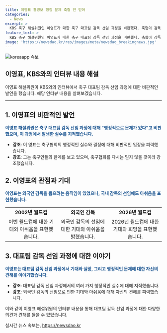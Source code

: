 ```yaml
---
title: 이영표 홍명보 행정 문제 축협 안 믿어
categories:
  - News
excerpt: >
  KBS 축구 해설위원인 이영표가 대한 축구 대표팀 감독 선임 과정을 비판했다. 축협이 감독 후보에게 전력강화위원과의 소통을 거치지 않고 선임한 점과, 외국 감독 대상으로 움직였다가 국내 감독으로 결정했다는 점에 대해 행정적 실수를 지적했다. 그는 축구계의 한계를 보고 사라져야 한다고 주장했으며, 홍명보 감독의 선임을 비판했다. 축협 결정을 받아들일 수 없다고 지적하며, 현업 감독을 대표팀으로 내정한 점을 인정할 수 없다고 밝혔다.
feature_text: >
  KBS 축구 해설위원인 이영표가 대한 축구 대표팀 감독 선임 과정을 비판했다. 축협이 감독 후보에게 전력강화위원과의 소통을 거치지 않고 선임한 점과, 외국 감독 대상으로 움직였다가 국내 감독으로 결정했다는 점에 대해 행정적 실수를 지적했다. 그는 축구계의 한계를 보고 사라져야 한다고 주장했으며, 홍명보 감독의 선임을 비판했다. 축협 결정을 받아들일 수 없다고 지적하며, 현업 감독을 대표팀으로 내정한 점을 인정할 수 없다고 밝혔다.
image: 'https://newsdao.kr/res/images/meta/newsdao_breakingnews.jpg'
---
```


<p><img src="https://newsdao.kr/res/images/meta/newsdao_breakingnews.jpg" alt="koreaapp 속보" /></p>

<h2>이영표, KBS와의 인터뷰 내용 해설</h2>

<p data-ke-size="size16">이영표 해설위원이 KBS와의 인터뷰에서 축구 대표팀 감독 선임 과정에 대한 비판적인 발언을 했습니다. 해당 인터뷰 내용을 살펴보겠습니다.</p>

<hr>

<h2>1. 이영표의 비판적인 발언</h2>

<p><b><span style="color: #1a5490;">이영표 해설위원은 축구 대표팀 감독 선임 과정에 대해 "행정적으로 문제가 있다"고 비판했으며, 이 과정에서 발생한 실수를 지적했습니다.</span></b></p>

<ul>
  <li><b>강조</b>: 이 영표는 축구협회의 행정적인 실수와 결정에 대해 비판적인 입장을 피력했습니다.</li>
  <li><b>강조</b>: 그는 축구인들의 한계를 보고 있으며, 축구협회를 다시는 믿지 않을 것이라 강조했습니다.</li>
</ul>

<h2>2. 이영표의 관점과 기대</h2>

<p><b><span style="color: #1a5490;">이영표는 외국인 감독을 뽑으려는 움직임이 있었으나, 국내 감독의 선임에도 아쉬움을 표현했습니다.</span></b></p>

<table>
  <tr>
    <td style="text-align: center; height: 17px;"><b>2002년 월드컵</b></td>
    <td style="text-align: center; height: 17px;"><b>외국인 감독</b></td>
    <td style="text-align: center; height: 17px;"><b>2026년 월드컵</b></td>
  </tr>
  <tr>
    <td style="text-align: center; height: 17px;">이번 월드컵에 대한 기대와 아쉬움을 표현했습니다.</td>
    <td style="text-align: center; height: 17px;">외국인 감독의 선임에 대한 기대와 아쉬움을 밝혔습니다.</td>
    <td style="text-align: center; height: 17px;">2026년 월드컵에 대한 기대와 희망을 표현했습니다.</td>
  </tr>
</table>

<h2>3. 대표팀 감독 선임 과정에 대한 이야기</h2>

<p><b><span style="color: #1a5490;">이영표는 대표팀 감독 선임 과정에서 기대와 실망, 그리고 행정적인 문제에 대한 자신의 견해를 이야기했습니다.</span></b></p>

<ul>
  <li><b>강조</b>: 대표팀 감독 선임 과정에서의 여러 가지 행정적인 실수에 대해 지적했습니다.</li>
  <li><b>강조</b>: 외국인 감독의 선임으로 인한 기대와 아쉬움에 대해 자신의 견해를 피력했습니다.</li>
</ul>

<p data-ke-size="size16">이와 같이 이영표 해설위원의 인터뷰 내용을 통해 대표팀 감독 선임 과정에 대한 다양한 의견과 견해를 들을 수 있었습니다.</p>
실시간 뉴스 속보는, <a href="https://newsdao.kr" rel="dofollow">https://newsdao.kr</a>


